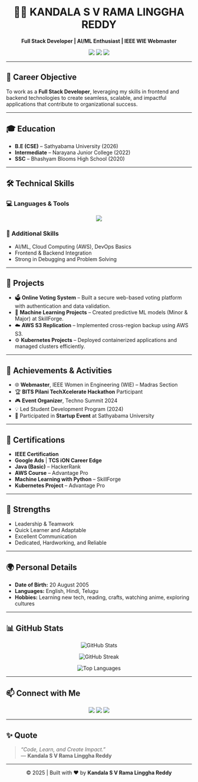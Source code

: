 <h1 align="center">👨‍💻 KANDALA S V RAMA LINGGHA REDDY</h1>

<p align="center">
  <b>Full Stack Developer | AI/ML Enthusiast | IEEE WIE Webmaster</b>  
</p>

<p align="center">
  <a href="mailto:kandalasurender@gmail.com"><img src="https://img.shields.io/badge/Email-kandalasurender%40gmail.com-red?style=for-the-badge&logo=gmail"></a>
  <a href="https://www.linkedin.com/in/s-v-ramalinggha-reddy-983048312/"><img src="https://img.shields.io/badge/LinkedIn-S%20V%20Ramalinggha%20Reddy-blue?style=for-the-badge&logo=linkedin"></a>
  <a href="https://github.com/KandalaSVRamalingghaReddy"><img src="https://img.shields.io/badge/GitHub-KandalaSVRamalingghaReddy-black?style=for-the-badge&logo=github"></a>
</p>

---

## 🎯 Career Objective  
To work as a **Full Stack Developer**, leveraging my skills in frontend and backend technologies to create seamless, scalable, and impactful applications that contribute to organizational success.  

---

## 🎓 Education  
- **B.E (CSE)** – Sathyabama University (2026)  
- **Intermediate** – Narayana Junior College (2022)  
- **SSC** – Bhashyam Blooms High School (2020)  

---

## 🛠️ Technical Skills  

### 💻 Languages & Tools  
<p align="center">
  <img src="https://skillicons.dev/icons?i=c,python,java,html,css,react,mysql,mongodb,aws,kubernetes,git,github" />
</p>

### 🧠 Additional Skills  
- AI/ML, Cloud Computing (AWS), DevOps Basics  
- Frontend & Backend Integration  
- Strong in Debugging and Problem Solving  

---

## 🚀 Projects  

- 🗳️ **Online Voting System** – Built a secure web-based voting platform with authentication and data validation.  
- 🤖 **Machine Learning Projects** – Created predictive ML models (Minor & Major) at SkillForge.  
- ☁️ **AWS S3 Replication** – Implemented cross-region backup using AWS S3.  
- ⚙️ **Kubernetes Projects** – Deployed containerized applications and managed clusters efficiently.  

---

## 🏅 Achievements & Activities  

- 🌐 **Webmaster**, IEEE Women in Engineering (WIE) – Madras Section  
- 🏆 **BITS Pilani TechXcelerate Hackathon** Participant  
- 🎮 **Event Organizer**, Techno Summit 2024  
- 💡 Led Student Development Program (2024)  
- 🚀 Participated in **Startup Event** at Sathyabama University  

---

## 🧾 Certifications  

- **IEEE Certification**  
- **Google Ads** | **TCS iON Career Edge**  
- **Java (Basic)** – HackerRank  
- **AWS Course** – Advantage Pro  
- **Machine Learning with Python** – SkillForge  
- **Kubernetes Project** – Advantage Pro  

---

## 💪 Strengths  

- Leadership & Teamwork  
- Quick Learner and Adaptable  
- Excellent Communication  
- Dedicated, Hardworking, and Reliable  

---

## 🌍 Personal Details  

- **Date of Birth:** 20 August 2005  
- **Languages:** English, Hindi, Telugu  
- **Hobbies:** Learning new tech, reading, crafts, watching anime, exploring cultures  

---

## 📊 GitHub Stats  

<p align="center">
  <img src="https://github-readme-stats.vercel.app/api?username=KandalaSVRamalingghaReddy&show_icons=true&theme=tokyonight" alt="GitHub Stats" />
</p>

<p align="center">
  <img src="https://github-readme-streak-stats.herokuapp.com/?user=KandalaSVRamalingghaReddy&theme=tokyonight" alt="GitHub Streak" />
</p>

<p align="center">
  <img src="https://github-readme-stats.vercel.app/api/top-langs/?username=KandalaSVRamalingghaReddy&layout=compact&theme=tokyonight" alt="Top Languages" />
</p>

---

## 📫 Connect with Me  

<p align="center">
  <a href="mailto:kandalasurender@gmail.com"><img src="https://img.shields.io/badge/Gmail-D14836?style=for-the-badge&logo=gmail&logoColor=white"></a>
  <a href="https://www.linkedin.com/in/s-v-ramalinggha-reddy-983048312/"><img src="https://img.shields.io/badge/LinkedIn-0077B5?style=for-the-badge&logo=linkedin&logoColor=white"></a>
  <a href="https://github.com/KandalaSVRamalingghaReddy"><img src="https://img.shields.io/badge/GitHub-100000?style=for-the-badge&logo=github&logoColor=white"></a>
</p>

---

## ✨ Quote  
> _“Code, Learn, and Create Impact.”_  
> — **Kandala S V Rama Linggha Reddy**

---

<p align="center">© 2025 | Built with ❤️ by <b>Kandala S V Rama Linggha Reddy</b></p>
